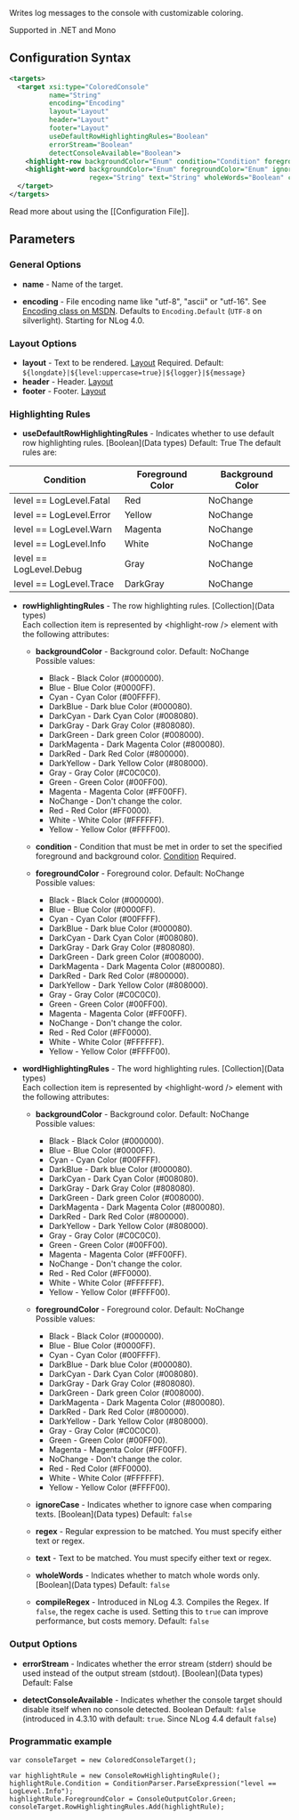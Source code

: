 Writes log messages to the console with customizable coloring. 

Supported in .NET and Mono
## Configuration Syntax
```xml
<targets>
  <target xsi:type="ColoredConsole"
          name="String"
          encoding="Encoding"
          layout="Layout"
          header="Layout"
          footer="Layout"
          useDefaultRowHighlightingRules="Boolean"
          errorStream="Boolean"
          detectConsoleAvailable="Boolean">
    <highlight-row backgroundColor="Enum" condition="Condition" foregroundColor="Enum"/><!-- repeated -->
    <highlight-word backgroundColor="Enum" foregroundColor="Enum" ignoreCase="Boolean"
                    regex="String" text="String" wholeWords="Boolean" compileRegex="Boolean"/><!-- repeated -->
  </target>
</targets>
```
Read more about using the [[Configuration File]].
## Parameters
### General Options
* **name** - Name of the target.

* **encoding** - File encoding name like "utf-8", "ascii" or "utf-16". See [Encoding class on MSDN](http://msdn.microsoft.com/en-us/library/system.text.encoding%28v=vs.110%29.aspx). Defaults to `Encoding.Default` (`UTF-8` on silverlight). Starting for NLog 4.0.

### Layout Options
* **layout** - Text to be rendered. [Layout](Layout) Required. Default: `${longdate}|${level:uppercase=true}|${logger}|${message}`
* **header** - Header. [Layout](Layout)  
* **footer** - Footer. [Layout](Layout)

### Highlighting Rules
* **useDefaultRowHighlightingRules** - Indicates whether to use default row highlighting rules. [Boolean](Data types) Default: True
The default rules are:
<table>
<thead>
<th>Condition</th><th>Foreground Color</th><th>Background Color</th>
</thead>
<tbody>
<tr><td>level == LogLevel.Fatal</td><td>Red</td><td>NoChange</td></tr>
<tr><td>level == LogLevel.Error</td><td>Yellow</td><td>NoChange</td></tr>
<tr><td>level == LogLevel.Warn</td><td>Magenta</td><td>NoChange</td></tr>
<tr><td>level == LogLevel.Info</td><td>White</td><td>NoChange</td></tr>
<tr><td>level == LogLevel.Debug</td><td>Gray</td><td>NoChange</td></tr>
<tr><td>level == LogLevel.Trace</td><td>DarkGray</td><td>NoChange</td></tr>
</tbody>
</table>

* **rowHighlightingRules** - The row highlighting rules. [Collection](Data types)  
Each collection item is represented by \<highlight-row /> element with the following attributes:
  * **backgroundColor** - Background color. Default: NoChange  
Possible values:
    * Black - Black Color (#000000).
    * Blue - Blue Color (#0000FF).
    * Cyan - Cyan Color (#00FFFF).
    * DarkBlue - Dark blue Color (#000080).
    * DarkCyan - Dark Cyan Color (#008080).
    * DarkGray - Dark Gray Color (#808080).
    * DarkGreen - Dark green Color (#008000).
    * DarkMagenta - Dark Magenta Color (#800080).
    * DarkRed - Dark Red Color (#800000).
    * DarkYellow - Dark Yellow Color (#808000).
    * Gray - Gray Color (#C0C0C0).
    * Green - Green Color (#00FF00).
    * Magenta - Magenta Color (#FF00FF).
    * NoChange - Don't change the color.
    * Red - Red Color (#FF0000).
    * White - White Color (#FFFFFF).
    * Yellow - Yellow Color (#FFFF00).

  * **condition** - Condition that must be met in order to set the specified foreground and background color. [Condition](Conditions) Required.  

  * **foregroundColor** - Foreground color. Default: NoChange  
Possible values:
    * Black - Black Color (#000000).
    * Blue - Blue Color (#0000FF).
    * Cyan - Cyan Color (#00FFFF).
    * DarkBlue - Dark blue Color (#000080).
    * DarkCyan - Dark Cyan Color (#008080).
    * DarkGray - Dark Gray Color (#808080).
    * DarkGreen - Dark green Color (#008000).
    * DarkMagenta - Dark Magenta Color (#800080).
    * DarkRed - Dark Red Color (#800000).
    * DarkYellow - Dark Yellow Color (#808000).
    * Gray - Gray Color (#C0C0C0).
    * Green - Green Color (#00FF00).
    * Magenta - Magenta Color (#FF00FF).
    * NoChange - Don't change the color.
    * Red - Red Color (#FF0000).
    * White - White Color (#FFFFFF).
    * Yellow - Yellow Color (#FFFF00).

* **wordHighlightingRules** - The word highlighting rules. [Collection](Data types)  
Each collection item is represented by \<highlight-word /> element with the following attributes:
  * **backgroundColor** - Background color. Default: NoChange  
  Possible values:
    * Black - Black Color (#000000).
    * Blue - Blue Color (#0000FF).
    * Cyan - Cyan Color (#00FFFF).
    * DarkBlue - Dark blue Color (#000080).
    * DarkCyan - Dark Cyan Color (#008080).
    * DarkGray - Dark Gray Color (#808080).
    * DarkGreen - Dark green Color (#008000).
    * DarkMagenta - Dark Magenta Color (#800080).
    * DarkRed - Dark Red Color (#800000).
    * DarkYellow - Dark Yellow Color (#808000).
    * Gray - Gray Color (#C0C0C0).
    * Green - Green Color (#00FF00).
    * Magenta - Magenta Color (#FF00FF).
    * NoChange - Don't change the color.
    * Red - Red Color (#FF0000).
    * White - White Color (#FFFFFF).
    * Yellow - Yellow Color (#FFFF00).

  * **foregroundColor** - Foreground color. Default: NoChange  
  Possible values:
    * Black - Black Color (#000000).
    * Blue - Blue Color (#0000FF).
    * Cyan - Cyan Color (#00FFFF).
    * DarkBlue - Dark blue Color (#000080).
    * DarkCyan - Dark Cyan Color (#008080).
    * DarkGray - Dark Gray Color (#808080).
    * DarkGreen - Dark green Color (#008000).
    * DarkMagenta - Dark Magenta Color (#800080).
    * DarkRed - Dark Red Color (#800000).
    * DarkYellow - Dark Yellow Color (#808000).
    * Gray - Gray Color (#C0C0C0).
    * Green - Green Color (#00FF00).
    * Magenta - Magenta Color (#FF00FF).
    * NoChange - Don't change the color.
    * Red - Red Color (#FF0000).
    * White - White Color (#FFFFFF).
    * Yellow - Yellow Color (#FFFF00).

  * **ignoreCase** - Indicates whether to ignore case when comparing texts. [Boolean](Data types)  Default: `false` 
  * **regex** - Regular expression to be matched. You must specify either text or regex.  
  * **text** - Text to be matched. You must specify either text or regex.  
  * **wholeWords** - Indicates whether to match whole words only. [Boolean](Data types) Default: `false`  
  * **compileRegex** - Introduced in NLog 4.3. Compiles the Regex. If `false`, the regex cache is used. Setting this to `true` can improve performance, but costs memory. Default: `false` 

### Output Options
* **errorStream** - Indicates whether the error stream (stderr) should be used instead of the output stream (stdout). [Boolean](Data types) Default: False

* **detectConsoleAvailable** - Indicates whether the console target should disable itself when no console detected. Boolean Default: `false` (introduced in 4.3.10 with default: `true`. Since NLog 4.4 default `false`)

### Programmatic example

	var consoleTarget = new ColoredConsoleTarget();
	
	var highlightRule = new ConsoleRowHighlightingRule();
	highlightRule.Condition = ConditionParser.ParseExpression("level == LogLevel.Info");
	highlightRule.ForegroundColor = ConsoleOutputColor.Green;
	consoleTarget.RowHighlightingRules.Add(highlightRule);